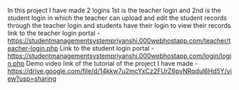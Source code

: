 In this project I have made 2 logins 
1st is the teacher login and 2nd is the student login in which the teacher can upload and edit the student records through the teacher login  and students have their login to view their records 
link to the teacher login portal - https://studentmanagementsystempriyanshi.000webhostapp.com/teacher/teacher-login.php
Link to the student login portal - https://studentmanagementsystempriyanshi.000webhostapp.com/login/login.php
Demo video link of the tutorial of the project I have made - https://drive.google.com/file/d/14kkw7u2mcYxCz2FUrZ6pvNRqdul6Hd5Y/view?usp=sharing

